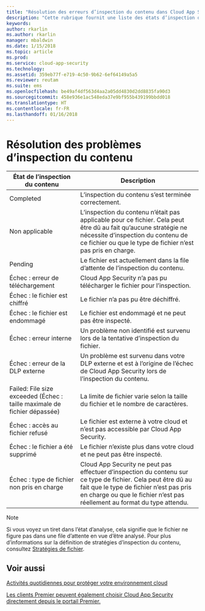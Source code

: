 ```yaml
---
title: "Résolution des erreurs d’inspection du contenu dans Cloud App Security | Microsoft Docs"
description: "Cette rubrique fournit une liste des états d’inspection du contenu et leur signification."
keywords: 
author: rkarlin
ms.author: rkarlin
manager: mbaldwin
ms.date: 1/15/2018
ms.topic: article
ms.prod: 
ms.service: cloud-app-security
ms.technology: 
ms.assetid: 359eb77f-e719-4c50-9b62-6ef64149a5a5
ms.reviewer: reutam
ms.suite: ems
ms.openlocfilehash: be49af4df563d4aa2a05dd4830d2dd8835fa90d3
ms.sourcegitcommit: 458e936e1ac548eda37e9bf955b439199bbdd018
ms.translationtype: HT
ms.contentlocale: fr-FR
ms.lasthandoff: 01/16/2018
---
```

# <a name="troubleshooting-content-inspection"></a>Résolution des problèmes d’inspection du contenu
|État de l’inspection du contenu|Description|
|----|----|
|Completed|L’inspection du contenu s’est terminée correctement.|
|Non applicable|L’inspection du contenu n’était pas applicable pour ce fichier. Cela peut être dû au fait qu’aucune stratégie ne nécessite d’inspection du contenu de ce fichier ou que le type de fichier n’est pas pris en charge.|
|Pending|Le fichier est actuellement dans la file d’attente de l’inspection du contenu.|
|Échec : erreur de téléchargement|Cloud App Security n’a pas pu télécharger le fichier pour l’inspection.|
|Échec : le fichier est chiffré|Le fichier n’a pas pu être déchiffré.|
|Échec : le fichier est endommagé|Le fichier est endommagé et ne peut pas être inspecté.|
|Échec : erreur interne|Un problème non identifié est survenu lors de la tentative d’inspection du fichier.|
|Échec : erreur de la DLP externe|Un problème est survenu dans votre DLP externe et est à l’origine de l’échec de Cloud App Security lors de l’inspection du contenu.|
|Failed: File size exceeded (Échec : taille maximale de fichier dépassée)|La limite de fichier varie selon la taille du fichier et le nombre de caractères.|
|Échec : accès au fichier refusé|Le fichier est externe à votre cloud et n’est pas accessible par Cloud App Security.|
|Échec : le fichier a été supprimé|Le fichier n’existe plus dans votre cloud et ne peut pas être inspecté.|
|Échec : type de fichier non pris en charge|Cloud App Security ne peut pas effectuer d’inspection du contenu sur ce type de fichier. Cela peut être dû au fait que le type de fichier n’est pas pris en charge ou que le fichier n’est pas réellement au format du type attendu.|

> [!NOTE]
> Si vous voyez un tiret dans l’état d’analyse, cela signifie que le fichier ne figure pas dans une file d’attente en vue d’être analysé. Pour plus d’informations sur la définition de stratégies d’inspection du contenu, consultez [Stratégies de fichier](data-protection-policies.md).

## <a name="see-also"></a>Voir aussi  
[Activités quotidiennes pour protéger votre environnement cloud](daily-activities-to-protect-your-cloud-environment.md)   

[Les clients Premier peuvent également choisir Cloud App Security directement depuis le portail Premier.](https://premier.microsoft.com/)  
  
  